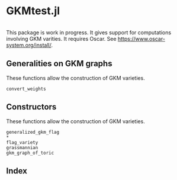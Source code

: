 # GKMtest.jl


```@contents
```


This package is work in progress. It gives support for computations involving GKM varities. It requires Oscar. See https://www.oscar-system.org/install/.

## Generalities on GKM graphs
These functions allow the construction of GKM varieties.
```@docs
convert_weights
```

## Constructors
These functions allow the construction of GKM varieties.
```@docs
generalized_gkm_flag
*
flag_variety
grassmannian
gkm_graph_of_toric
```
## Index

```@index
```